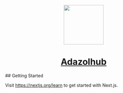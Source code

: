 <p align="center">
  <a href="https://nextjs.org">
    <img src="./Logo-main.svg" height="128">
    <h1 align="center">Adazolhub</h1>
  </a>
</p>
## Getting Started

Visit <a aria-label="next.js learn" href="https://nextjs.org/learn">https://nextjs.org/learn</a> to get started with Next.js.


